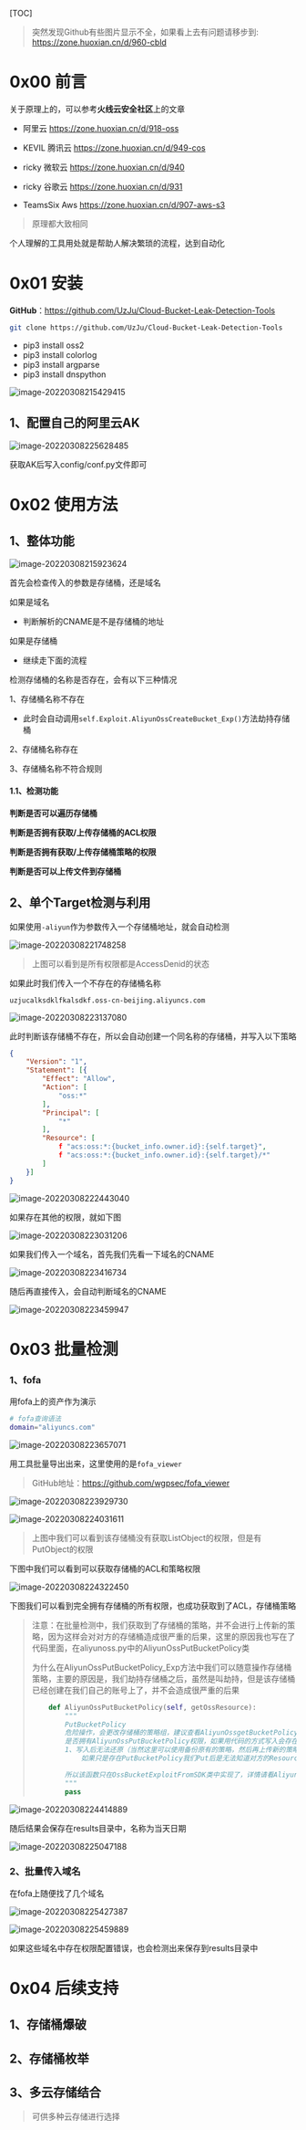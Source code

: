 [TOC]
> 突然发现Github有些图片显示不全，如果看上去有问题请移步到: https://zone.huoxian.cn/d/960-cbld
# 0x00 前言

关于原理上的，可以参考**火线云安全社区**上的文章

+ 阿里云 https://zone.huoxian.cn/d/918-oss

+ KEVIL 腾讯云 https://zone.huoxian.cn/d/949-cos
+ ricky 微软云 https://zone.huoxian.cn/d/940
+ ricky 谷歌云 https://zone.huoxian.cn/d/931
+ TeamsSix Aws https://zone.huoxian.cn/d/907-aws-s3

> 原理都大致相同

个人理解的工具用处就是帮助人解决繁琐的流程，达到自动化

# 0x01 安装

**GitHub**：https://github.com/UzJu/Cloud-Bucket-Leak-Detection-Tools

```bash
git clone https://github.com/UzJu/Cloud-Bucket-Leak-Detection-Tools
```

- pip3 install oss2
- pip3 install colorlog
- pip3 install argparse
- pip3 install dnspython

![image-20220308215429415](https://uzjumakdown-1256190082.cos.ap-guangzhou.myqcloud.com/UzJuMarkDownImageimage-20220308215429415.png)

## 1、配置自己的阿里云AK

![image-20220308225628485](https://uzjumakdown-1256190082.cos.ap-guangzhou.myqcloud.com/UzJuMarkDownImageimage-20220308225628485.png)

获取AK后写入config/conf.py文件即可

# 0x02 使用方法

## 1、整体功能

![image-20220308215923624](https://uzjumakdown-1256190082.cos.ap-guangzhou.myqcloud.com/UzJuMarkDownImageimage-20220308215923624.png)

首先会检查传入的参数是存储桶，还是域名

如果是域名

+ 判断解析的CNAME是不是存储桶的地址

如果是存储桶

+ 继续走下面的流程

检测存储桶的名称是否存在，会有以下三种情况

1、存储桶名称不存在

+ 此时会自动调用`self.Exploit.AliyunOssCreateBucket_Exp()`方法劫持存储桶

2、存储桶名称存在

3、存储桶名称不符合规则

#### 1.1、检测功能

**判断是否可以遍历存储桶**

**判断是否拥有获取/上传存储桶的ACL权限**

**判断是否拥有获取/上传存储桶策略的权限**

**判断是否可以上传文件到存储桶**

## 2、单个Target检测与利用

如果使用`-aliyun`作为参数传入一个存储桶地址，就会自动检测

![image-20220308221748258](https://uzjumakdown-1256190082.cos.ap-guangzhou.myqcloud.com/UzJuMarkDownImageimage-20220308221748258.png)

> 上图可以看到是所有权限都是AccessDenid的状态

如果此时我们传入一个不存在的存储桶名称

```url
uzjucalksdklfkalsdkf.oss-cn-beijing.aliyuncs.com
```

![image-20220308223137080](https://uzjumakdown-1256190082.cos.ap-guangzhou.myqcloud.com/UzJuMarkDownImageimage-20220308223137080.png)

此时判断该存储桶不存在，所以会自动创建一个同名称的存储桶，并写入以下策略

```json
{
	"Version": "1",
	"Statement": [{
		"Effect": "Allow",
		"Action": [
			"oss:*"
		],
		"Principal": [
			"*"
		],
		"Resource": [
			f "acs:oss:*:{bucket_info.owner.id}:{self.target}",
			f "acs:oss:*:{bucket_info.owner.id}:{self.target}/*"
		]
	}]
}
```

![image-20220308222443040](https://uzjumakdown-1256190082.cos.ap-guangzhou.myqcloud.com/UzJuMarkDownImageimage-20220308222443040.png)

如果存在其他的权限，就如下图

![image-20220308223031206](https://uzjumakdown-1256190082.cos.ap-guangzhou.myqcloud.com/UzJuMarkDownImageimage-20220308223031206.png)

如果我们传入一个域名，首先我们先看一下域名的CNAME

![image-20220308223416734](https://uzjumakdown-1256190082.cos.ap-guangzhou.myqcloud.com/UzJuMarkDownImageimage-20220308223416734.png)

随后再直接传入，会自动判断域名的CNAME

![image-20220308223459947](https://uzjumakdown-1256190082.cos.ap-guangzhou.myqcloud.com/UzJuMarkDownImageimage-20220308223459947.png)

# 0x03 批量检测

### 1、fofa

用fofa上的资产作为演示

```bash
# fofa查询语法
domain="aliyuncs.com"
```

![image-20220308223657071](https://uzjumakdown-1256190082.cos.ap-guangzhou.myqcloud.com/UzJuMarkDownImageimage-20220308223657071.png)

用工具批量导出出来，这里使用的是`fofa_viewer`

> GitHub地址：https://github.com/wgpsec/fofa_viewer

![image-20220308223929730](https://uzjumakdown-1256190082.cos.ap-guangzhou.myqcloud.com/UzJuMarkDownImageimage-20220308223929730.png)

![image-20220308224031611](https://uzjumakdown-1256190082.cos.ap-guangzhou.myqcloud.com/UzJuMarkDownImageimage-20220308224031611.png)

> 上图中我们可以看到该存储桶没有获取ListObject的权限，但是有PutObject的权限

下图中我们可以看到可以获取存储桶的ACL和策略权限

![image-20220308224322450](https://uzjumakdown-1256190082.cos.ap-guangzhou.myqcloud.com/UzJuMarkDownImageimage-20220308224322450.png)

下图我们可以看到完全拥有存储桶的所有权限，也成功获取到了ACL，存储桶策略

> 注意：在批量检测中，我们获取到了存储桶的策略，并不会进行上传新的策略，因为这样会对对方的存储桶造成很严重的后果，这里的原因我也写在了代码里面，在aliyunoss.py中的AliyunOssPutBucketPolicy类
>
> 为什么在AliyunOssPutBucketPolicy_Exp方法中我们可以随意操作存储桶策略，主要的原因是，我们劫持存储桶之后，虽然是叫劫持，但是该存储桶已经创建在我们自己的账号上了，并不会造成很严重的后果
>
> ```python
>     def AliyunOssPutBucketPolicy(self, getOssResource):
>         """
>         PutBucketPolicy
>         危险操作，会更改存储桶的策略组，建议查看AliyunOssgetBucketPolicy来自行判断
>         是否拥有AliyunOssPutBucketPolicy权限，如果用代码的方式写入会存在问题
>         1、写入后无法还原（当然这里可以使用备份原有的策略，然后再上传新的策略）这里又会遇到一个新的问题
>             如果只是存在PutBucketPolicy我们Put后是无法知道对方的ResourceID的
> 
>         所以该函数只在OssBucketExploitFromSDK类中实现了，详情请看AliyunOssPutBucketPolicy_Exp方法
>         """
>         pass
> ```

![image-20220308224414889](https://uzjumakdown-1256190082.cos.ap-guangzhou.myqcloud.com/UzJuMarkDownImageimage-20220308224414889.png)

随后结果会保存在results目录中，名称为当天日期

![image-20220308225047188](https://uzjumakdown-1256190082.cos.ap-guangzhou.myqcloud.com/UzJuMarkDownImageimage-20220308225047188.png)

### 2、批量传入域名

在fofa上随便找了几个域名

![image-20220308225427387](https://uzjumakdown-1256190082.cos.ap-guangzhou.myqcloud.com/UzJuMarkDownImageimage-20220308225427387.png)

![image-20220308225459889](https://uzjumakdown-1256190082.cos.ap-guangzhou.myqcloud.com/UzJuMarkDownImageimage-20220308225459889.png)

如果这些域名中存在权限配置错误，也会检测出来保存到results目录中

# 0x04 后续支持

## 1、存储桶爆破

## 2、存储桶枚举

## 3、多云存储结合

> 可供多种云存储进行选择

